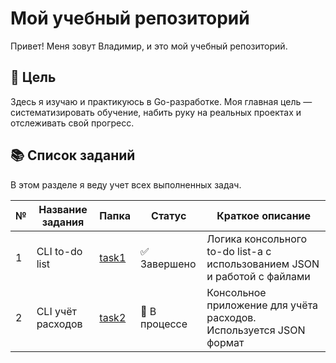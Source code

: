 # Мой учебный репозиторий

Привет! Меня зовут Владимир, и это мой учебный репозиторий.

## 🎯 Цель

Здесь я изучаю и практикуюсь в Go-разработке. Моя главная цель — систематизировать обучение, набить руку на реальных проектах и отслеживать свой прогресс.

## 📚 Список заданий

В этом разделе я веду учет всех выполненных задач.

| № | Название задания | Папка | Статус | Краткое описание |
|---|------------------|-------|--------|------------------|
| 1 | CLI to-do list | [task1](./task1) | ✅ Завершено | Логика консольного to-do list-а с использованием JSON и работой с файлами |
| 2 | CLI учёт расходов | [task2](./task2) | 🚧 В процессе | Консольное приложение для учёта расходов. Используется JSON формат |
